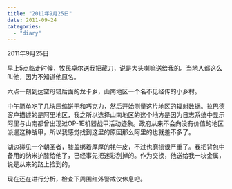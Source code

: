 ```yaml
---
title: "2011年9月25日"
date: 2011-09-24
categories: 
  - "diary"
---
```


2011年9月25日

早上5点临走时候，牧民卓尔送我把藏刀，说是大头喇嘛送给我的。当地人都这么叫他，因为不知道他原名。

六点一刻到达空母错后面的龙卡乡，山南地区一个名不见经传的小乡村。

中午简单吃了几块压缩饼干和巧克力，然后开始测量这片地区的辐射数据。拉巴德客户描述的是阿里地区，我之所以选择山南地区的这个地方是因为日志系统中显示阿里与山南都曾出现过OP-1E机器战甲活动迹象。政府从来不会向没有价值的地区派遣这种战甲，所以我感觉找到这里的原因那么阿里的也就差不多了。

湖边碰见一个朝圣者，膝盖绑着厚厚的牦牛皮，不过也磨损很严重了。我把背包中备用的纳米护膝给他了，已经事先把迷彩刮掉的。作为交换，他送给我一块金属，说是从来的路上捡到的。

现在还在进行分析，检查下周围红外警戒仪休息吧。
